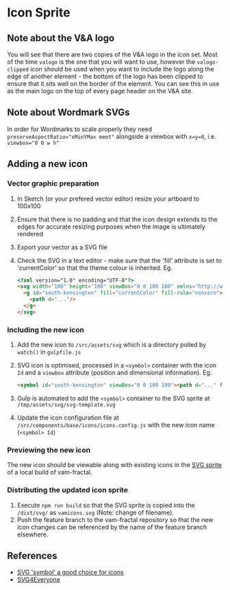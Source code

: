 # Icon Sprite

## Note about the V&A logo
You will see that there are two copies of the V&A logo in the icon set. Most of the time `valogo` is the one that you will want to use, however the `valogo-clipped` icon should be used when you want to include the logo along the edge of another element - the bottom of the logo has been clipped to ensure that it sits well on the border of the element. You can see this in use as the main logo on the top of every page header on the V&A site.

## Note about Wordmark SVGs
In order for Wordmarks to scale properly they need `preserveAspectRatio="xMinYMax meet"` alongside a viewbox with `x=y=0`, i.e. `viewbox="0 0 w h"`

## Adding a new icon 
  ### Vector graphic preparation 
  1. In Sketch (or your prefered vector editor) resize your artboard to 100x100
  2. Ensure that there is no padding and that the icon design extends to the edges for accurate resizing purposes when the image is ultimately rendered
  3. Export your vector as a SVG file
  4. Check the SVG in a text editor - make sure that the 'fill' attribute is set to 'currentColor' so that the theme colour is inherited. Eg.

        ```html
        <?xml version="1.0" encoding="UTF-8"?>
        <svg width="100" height="100" viewBox="0 0 100 100" xmlns="http://www.w3.org/2000/svg">
          <g id="south-kensington" fill="currentColor" fill-rule="nonzero">
            <path d="..."/>
          </g>
        </svg>
        ```

  ### Including the new icon
  1. Add the new icon to `/src/assets/svg` which is a directory polled by `watch()` in `gulpfile.js`
  2. SVG icon is optimised, processed in a `<symbol>` container with the icon `Id` and a `viewbox` attribute (position and dimensional information). Eg. 

        ```html
        <symbol id="south-kensington" viewBox="0 0 100 100"><path d="..." fill="currentColor"/></symbol>
        ```
  3. Gulp is automated to add the `<symbol>` container to the SVG sprite at `/tmp/assets/svg/svg-template.svg`
  4. Update the icon configuration file at `/src/components/base/icons/icons.config.js` with the new icon name (`<symbol> Id`)


  ### Previewing the new icon
  The new icon should be viewable along with existing icons in the [SVG sprite](http://localhost:8000/components/detail/icons--all) of a local build of vam-fractal.


  ### Distributing the updated icon sprite
  1. Execute `npm run build` so that the SVG sprite is copied into the `/dist/svg/` as `vamicons.svg` (Note: change of filename).
  2. Push the feature branch to the vam-fractal repository so that the new icon changes can be referenced by the name of the feature branch elsewhere.

## References

- [SVG 'symbol' a good choice for icons](https://css-tricks.com/svg-symbol-good-choice-icons/)
- [SVG4Everyone](https://www.npmjs.com/package/svg4everybody)
